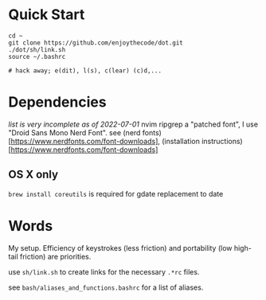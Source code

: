 # Quick Start
```
cd ~
git clone https://github.com/enjoythecode/dot.git
./dot/sh/link.sh
source ~/.bashrc

# hack away; e(dit), l(s), c(lear) (c)d,...
```

# Dependencies
*list is very incomplete as of 2022-07-01*
nvim
ripgrep
a "patched font", I use "Droid Sans Mono Nerd Font". see (nerd fonts)[https://www.nerdfonts.com/font-downloads], (installation instructions)[https://www.nerdfonts.com/font-downloads]

## OS X only
`brew install coreutils` is required for gdate replacement to date


# Words
My setup. Efficiency of keystrokes (less friction) and portability (low high-tail friction)
are priorities.

use `sh/link.sh` to create links for the necessary `.*rc` files.

see `bash/aliases_and_functions.bashrc` for a list of aliases.
